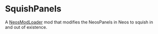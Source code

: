 # SquishPanels
A [NeosModLoader](https://github.com/zkxs/NeosModLoader) mod that modifies the NeosPanels in Neos to squish in and out of existence.
